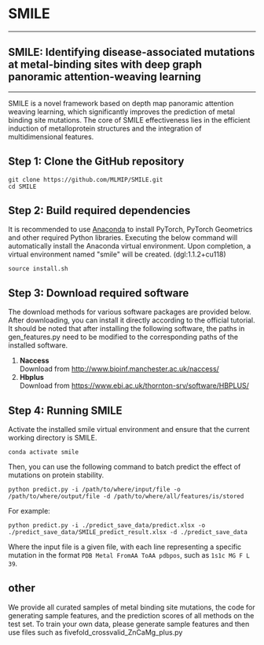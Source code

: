 # SMILE
***
## SMILE: Identifying disease-associated mutations at metal-binding sites with deep graph panoramic attention-weaving learning
***

SMILE is a novel framework based on depth map panoramic attention weaving learning, which significantly improves the prediction of metal binding site mutations. The core of SMILE effectiveness lies in the efficient induction of metalloprotein structures and the integration of multidimensional features.

## Step 1: Clone the GitHub repository

```commandline
git clone https://github.com/MLMIP/SMILE.git
cd SMILE
```

## Step 2: Build required dependencies
It is recommended to use [Anaconda](https://www.anaconda.com/download#downloads) to install PyTorch, PyTorch Geometrics 
and other required Python libraries. Executing the below command will automatically install the Anaconda virtual 
environment. Upon completion, a virtual environment named "smile" will be created. (dgl:1.1.2+cu118)
```commandline
source install.sh
```

## Step 3: Download required software
The download methods for various software packages are provided below. After downloading, you can install it directly 
according to the official tutorial. It should be noted that after installing the following software, the paths in 
gen_features.py need to be modified to the corresponding paths of the installed software.

1. **Naccess**\
Download from http://www.bioinf.manchester.ac.uk/naccess/
2. **Hbplus**\
Download from https://www.ebi.ac.uk/thornton-srv/software/HBPLUS/


## Step 4: Running SMILE
Activate the installed smile virtual environment and ensure that the current working directory is SMILE.
```commandline
conda activate smile
```
Then, you can use the following command to batch predict the effect of mutations on protein stability.
```commandline
python predict.py -i /path/to/where/input/file -o /path/to/where/output/file -d /path/to/where/all/features/is/stored
```
For example:
```commandline
python predict.py -i ./predict_save_data/predict.xlsx -o ./predict_save_data/SMILE_predict_result.xlsx -d ./predict_save_data
```
Where the input file is a given file, with each line representing a specific mutation in the format 
`PDB Metal FromAA ToAA pdbpos`, such as `1s1c MG F L 39`.

## other
We provide all curated samples of metal binding site mutations, the code for generating sample features, and the prediction scores of all methods on the test set. To train your own data, please generate sample features and then use files such as fivefold_crossvalid_ZnCaMg_plus.py

